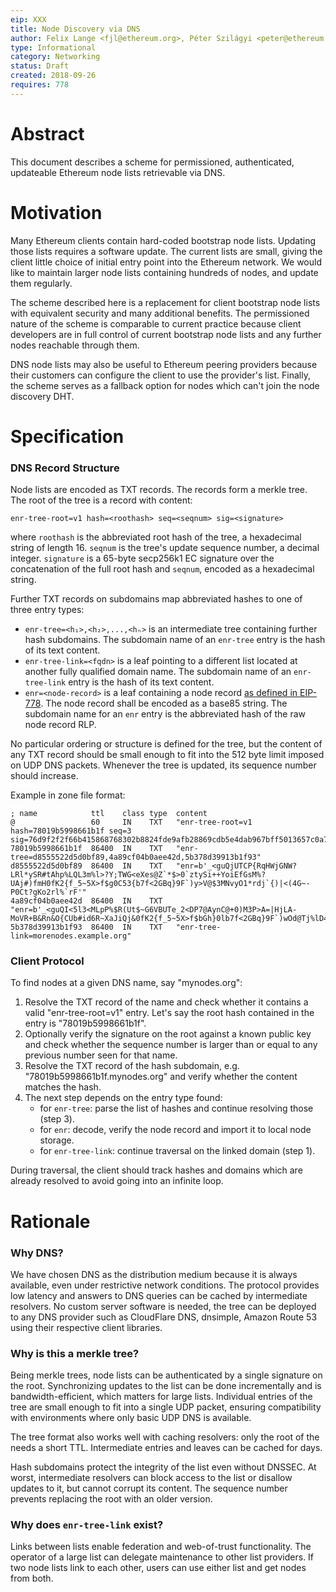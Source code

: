 ```yaml
---
eip: XXX
title: Node Discovery via DNS
author: Felix Lange <fjl@ethereum.org>, Péter Szilágyi <peter@ethereum.org>
type: Informational
category: Networking
status: Draft
created: 2018-09-26
requires: 778
---
```


# Abstract

This document describes a scheme for permissioned, authenticated, updateable
Ethereum node lists retrievable via DNS.

# Motivation

Many Ethereum clients contain hard-coded bootstrap node lists. Updating those
lists requires a software update. The current lists are small, giving the client
little choice of initial entry point into the Ethereum network. We would like to
maintain larger node lists containing hundreds of nodes, and update them
regularly.

The scheme described here is a replacement for client bootstrap node lists with
equivalent security and many additional benefits. The permissioned nature of the
scheme is comparable to current practice because client developers are in full
control of current bootstrap node lists and any further nodes reachable through
them.

DNS node lists may also be useful to Ethereum peering providers because their
customers can configure the client to use the provider's list. Finally, the
scheme serves as a fallback option for nodes which can't join the node discovery
DHT.

# Specification

### DNS Record Structure

Node lists are encoded as TXT records. The records form a merkle tree. The root
of the tree is a record with content:

    enr-tree-root=v1 hash=<roothash> seq=<seqnum> sig=<signature>

where `roothash` is the abbreviated root hash of the tree, a hexadecimal string
of length 16. `seqnum` is the tree's update sequence number, a decimal integer.
`signature` is a 65-byte secp256k1 EC signature over the concatenation of the
full root hash and `seqnum`, encoded as a hexadecimal string.

Further TXT records on subdomains map abbreviated hashes to one of three entry types:

- `enr-tree=<h₁>,<h₂>,...,<hₙ>` is an intermediate tree containing further hash
  subdomains. The subdomain name of an `enr-tree` entry is the hash of its text
  content.
- `enr-tree-link=<fqdn>` is a leaf pointing to a different list located at
  another fully qualified domain name. The subdomain name of an `enr-tree-link`
  entry is the hash of its text content.
- `enr=<node-record>` is a leaf containing a node record [as defined in
  EIP-778][eip-778]. The node record shall be encoded as a base85 string. The
  subdomain name for an `enr` entry is the abbreviated hash of the raw node
  record RLP.

[eip-778]: https://eips.ethereum.org/EIPS/eip-778

No particular ordering or structure is defined for the tree, but the content of
any TXT record should be small enough to fit into the 512 byte limit imposed on
UDP DNS packets. Whenever the tree is updated, its sequence number should
increase.

Example in zone file format:

```text
; name            ttl    class type  content
@                 60     IN    TXT   "enr-tree-root=v1 hash=78019b5998661b1f seq=3 sig=76d9f2f2f66b415868768302b8824fde9afb28869cdb5e4dab967bff5013657c0a73830f34c1457691d3a3a002cee3bad4d455bb4b9e11941c447fab767f27cf01"
78019b5998661b1f  86400  IN    TXT   "enr-tree=d8555522d5d0bf89,4a89cf04b0aee42d,5b378d39913b1f93"
d8555522d5d0bf89  86400  IN    TXT   "enr=b'_<guQjUTCP{RqHWjGNW?LRl*ySR#tAhp%LQL3m%l>?Y;TWG<eXes@Z`*$>0`ztySi++YoiEfGsM%?UAj#)fmH0fK2{f_5~5X>f$g0C53{b7f<2GBq}9F`)y>V@$3MNvyO1*rdj`{)|<(4G~-P0Ct?gKo2rl%`rF'"
4a89cf04b0aee42d  86400  IN    TXT   "enr=b'_<guQI<5l3<MLpP%$R(Ut$~G6VBUTe_2<DP7@AynC@+0)M3P>A=|HjLA-MoVR+B&Rn&O{CUb#id6R~XaJiQj&0fK2{f_5~5X>f$bGh}0lb7f<2GBq}9F`)wOd@Tj%lD4x~phg<p>jjtP)0mE_TKMaV2tv>IW4Dk'"
5b378d39913b1f93  86400  IN    TXT   "enr-tree-link=morenodes.example.org"
```

### Client Protocol

To find nodes at a given DNS name, say "mynodes.org":

1. Resolve the TXT record of the name and check whether it contains a valid
   "enr-tree-root=v1" entry. Let's say the root hash contained in the entry is
   "78019b5998661b1f".
2. Optionally verify the signature on the root against a known public key and
   check whether the sequence number is larger than or equal to any previous
   number seen for that name.
3. Resolve the TXT record of the hash subdomain, e.g. "78019b5998661b1f.mynodes.org"
   and verify whether the content matches the hash.
4. The next step depends on the entry type found:
   - for `enr-tree`: parse the list of hashes and continue resolving those (step 3).
   - for `enr`: decode, verify the node record and import it to local node storage.
   - for `enr-tree-link`: continue traversal on the linked domain (step 1).

During traversal, the client should track hashes and domains which are already
resolved to avoid going into an infinite loop.

# Rationale

### Why DNS?

We have chosen DNS as the distribution medium because it is always available,
even under restrictive network conditions. The protocol provides low latency and
answers to DNS queries can be cached by intermediate resolvers. No custom server
software is needed, the tree can be deployed to any DNS provider such as
CloudFlare DNS, dnsimple, Amazon Route 53 using their respective client
libraries.

### Why is this a merkle tree?

Being merkle trees, node lists can be authenticated by a single signature on the
root. Synchronizing updates to the list can be done incrementally and is
bandwidth-efficient, which matters for large lists. Individual entries of the
tree are small enough to fit into a single UDP packet, ensuring compatibility
with environments where only basic UDP DNS is available.

The tree format also works well with caching resolvers: only the root of the
needs a short TTL. Intermediate entries and leaves can be cached for days.

Hash subdomains protect the integrity of the list even without DNSSEC. At worst,
intermediate resolvers can block access to the list or disallow updates to it,
but cannot corrupt its content. The sequence number prevents replacing the root
with an older version.

### Why does `enr-tree-link` exist?

Links between lists enable federation and web-of-trust functionality. The
operator of a large list can delegate maintenance to other list providers. If
two node lists link to each other, users can use either list and get nodes from
both.
